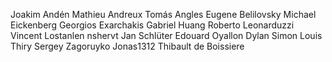 Joakim Andén
Mathieu Andreux
Tomás Angles
Eugene Belilovsky
Michael Eickenberg
Georgios Exarchakis
Gabriel Huang
Roberto Leonarduzzi
Vincent Lostanlen
nshervt
Jan Schlüter
Edouard Oyallon
Dylan Simon
Louis Thiry
Sergey Zagoruyko
Jonas1312
Thibault de Boissiere

